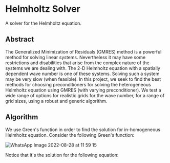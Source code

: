 # Helmholtz Solver
A solver for the Helmholtz equation.

## Abstract
The Generalized Minimization of Residuals (GMRES) method is a powerful method
for solving linear systems. Nevertheless it may have some restrictions and disabilities
that arise from the complex nature of the systems we are dealing with. The 2-D
Helmholtz equation with a spatially dependent wave number is one of these systems.
Solving such a system may be very slow (when feasible). In this project, we seek
to find the best methods for choosing preconditioners for solving the heterogeneous
Helmholtz equation using GMRES (with varying preconditioner). We test a wide
range of options for realistic grids for the wave number, for a range of grid sizes,
using a robust and generic algorithm.

## Algorithm

We use Green's function in order to find the solution for in-homogeneous Helmholtz equation.
Consider the following Green's function:

![WhatsApp Image 2022-08-28 at 11 59 15](https://user-images.githubusercontent.com/73799544/187066308-a53700d8-c95c-4a5f-a97a-4845b962e54f.jpeg)

Notice that it's the solution for the following equation:


